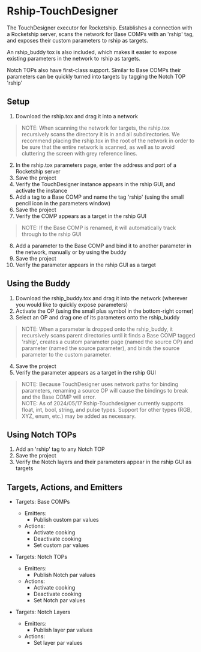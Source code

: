 # Rship-TouchDesigner

The TouchDesigner executor for Rocketship. Establishes a connection with a Rocketship server, scans the network for Base COMPs with an 'rship' tag, and exposes their custom parameters to rship as targets.

An rship_buddy tox is also included, which makes it easier to expose existing parameters in the network to rship as targets.

Notch TOPs also have first-class support. Similar to Base COMPs their parameters can be quickly turned into targets by tagging the Notch TOP 'rship'

## Setup

1. Download the rship.tox and drag it into a network
> NOTE: When scanning the network for targets, the rship.tox recursively scans the directory it is in and all subdirectories. We recommend placing the rship.tox in the root of the network in order to be sure that the entire network is scanned, as well as to avoid cluttering the screen with grey reference lines.
2. In the rship.tox parameters page, enter the address and port of a Rocketship server
3. Save the project
4. Verify the TouchDesigner instance appears in the rship GUI, and activate the instance
5. Add a tag to a Base COMP and name the tag 'rship' (using the small pencil icon in the parameters window)
6. Save the project
7. Verify the COMP appears as a target in the rship GUI
> NOTE: If the Base COMP is renamed, it will automatically track through to the rship GUI
8. Add a parameter to the Base COMP and bind it to another parameter in the network, manually or by using the buddy
9. Save the project
10. Verify the parameter appears in the rship GUI as a target

## Using the Buddy

1. Download the rship_buddy.tox and drag it into the network (wherever you would like to quickly expose parameters)
2. Activate the OP (using the small plus symbol in the bottom-right corner)
3. Select an OP and drag one of its parameters onto the rship_buddy
> NOTE: When a parameter is dropped onto the rship_buddy, it recursively scans parent directories until it finds a Base COMP tagged 'rship', creates a custom parameter page (named the source OP) and parameter (named the source parameter), and binds the source parameter to the custom parameter. 
4. Save the project
5. Verify the parameter appears as a target in the rship GUI
> NOTE: Because TouchDesigner uses network paths for binding parameters, renaming a source OP will cause the bindings to break and the Base COMP will error.   
> NOTE: As of 2024/05/17 Rship-Touchdesigner currently supports float, int, bool, string, and pulse types. Support for other types (RGB, XYZ, enum, etc.) may be added as necessary.

## Using Notch TOPs

1. Add an 'rship' tag to any Notch TOP
2. Save the project
3. Verify the Notch layers and their parameters appear in the rship GUI as targets

## Targets, Actions, and Emitters

- Targets: Base COMPs
  - Emitters:
    - Publish custom par values
  - Actions:
    - Activate cooking
    - Deactivate cooking
    - Set custom par values

- Targets: Notch TOPs
  - Emitters:
    - Publish Notch par values
  - Actions:
    - Activate cooking
    - Deactivate cooking
    - Set Notch par values

- Targets: Notch Layers
  - Emitters:
    - Publish layer par values
  - Actions:
    - Set layer par values
